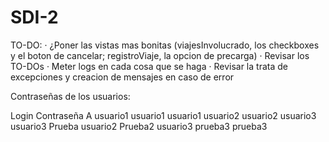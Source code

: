 # SDI-2

TO-DO:
  · ¿Poner las vistas mas bonitas (viajesInvolucrado, los checkboxes y el boton de cancelar; registroViaje, la opcion de precarga)
  · Revisar los TO-DOs
  · Meter logs en cada cosa que se haga
  · Revisar la trata de excepciones y creacion de mensajes en caso de error
  
  
Contraseñas de los usuarios:

Login     Contraseña
A         usuario1
usuario1  usuario1
usuario2  usuario2
usuario3  usuario3
Prueba    usuario2
Prueba2   usuario3
prueba3   prueba3
